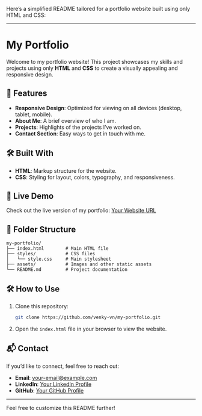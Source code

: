 Here’s a simplified README tailored for a portfolio website built using only HTML and CSS:

---

# My Portfolio  

Welcome to my portfolio website! This project showcases my skills and projects using only **HTML** and **CSS** to create a visually appealing and responsive design.  

## 🌟 Features  

- **Responsive Design**: Optimized for viewing on all devices (desktop, tablet, mobile).  
- **About Me**: A brief overview of who I am.  
- **Projects**: Highlights of the projects I’ve worked on.  
- **Contact Section**: Easy ways to get in touch with me.  

## 🛠️ Built With  

- **HTML**: Markup structure for the website.  
- **CSS**: Styling for layout, colors, typography, and responsiveness.  

## 🚀 Live Demo  

Check out the live version of my portfolio: [Your Website URL](https://venky-vn.github.io/my-Portfolio-website/)

## 📁 Folder Structure  

```
my-portfolio/
├── index.html        # Main HTML file
├── styles/           # CSS files
│   └── style.css     # Main stylesheet
├── assets/           # Images and other static assets
└── README.md         # Project documentation
```

## 🛠️ How to Use  

1. Clone this repository:  
   ```bash
   git clone https://github.com/venky-vn/my-portfolio.git
   ```  
2. Open the `index.html` file in your browser to view the website.  

## 📬 Contact  

If you’d like to connect, feel free to reach out:  
- **Email**: [your-email@example.com](mailto:mrvenkateshnagarajan@gmail.com)  
- **LinkedIn**: [Your LinkedIn Profile](https://www.linkedin.com/in/venkatesh-nagarajan-462522249/) 
- **GitHub**: [Your GitHub Profile](https://github.com/venky-vn)  

---

Feel free to customize this README further!
